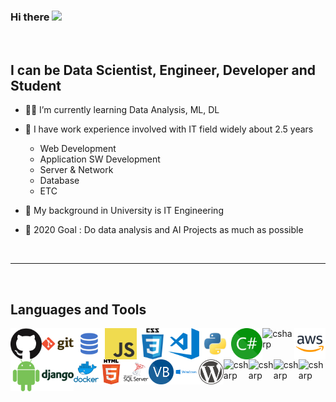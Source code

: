 ### Hi there <a href="https://github.com/chloecmin"><img src="https://media.giphy.com/media/hvRJCLFzcasrR4ia7z/giphy.gif" width="40px"></a>
<br>

## I can be Data Scientist, Engineer, Developer and Student
- :woman_student:   I’m currently learning Data Analysis, ML, DL

- :briefcase:  I have work experience involved with IT field widely about 2.5 years
  - Web Development
  - Application SW Development
  - Server & Network
  - Database
  - ETC
  
- :school:  My background in University is IT Engineering

- :goal_net:  2020 Goal : Do data analysis and AI Projects as much as possible

  <br>
---
<br>

## Languages and Tools


<img align="left" alt="GitHub" width="10%" padding-down="10px" src="https://raw.githubusercontent.com/github/explore/78df643247d429f6cc873026c0622819ad797942/topics/github/github.png" />
<img align="left" alt="Git" width="10%" src="https://raw.githubusercontent.com/github/explore/80688e429a7d4ef2fca1e82350fe8e3517d3494d/topics/git/git.png" />
<img align="left" alt="SQL" width="10%" padding="10px" src="https://raw.githubusercontent.com/github/explore/80688e429a7d4ef2fca1e82350fe8e3517d3494d/topics/sql/sql.png" />
<img align="left" alt="JavaScript" width="10%" padding="10px" src="https://raw.githubusercontent.com/github/explore/80688e429a7d4ef2fca1e82350fe8e3517d3494d/topics/javascript/javascript.png" />
<img align="left" alt="CSS3" width="10%" src="https://raw.githubusercontent.com/github/explore/80688e429a7d4ef2fca1e82350fe8e3517d3494d/topics/css/css.png" />
<img align="left" alt="Visual Studio Code" width="10%" src="https://raw.githubusercontent.com/github/explore/80688e429a7d4ef2fca1e82350fe8e3517d3494d/topics/visual-studio-code/visual-studio-code.png" />
<img align="left" alt="Python" width="10%" src="https://raw.githubusercontent.com/github/explore/80688e429a7d4ef2fca1e82350fe8e3517d3494d/topics/python/python.png" />
<img align="left" alt="csharp" width="10%" src="https://raw.githubusercontent.com/github/explore/80688e429a7d4ef2fca1e82350fe8e3517d3494d/topics/csharp/csharp.png" />
<img align="left" alt="csharp" width="10%" src=https://upload.wikimedia.org/wikipedia/commons/thumb/a/a1/PyCharm_Logo.svg/1200px-PyCharm_Logo.svg.png />
<img align="left" alt="csharp" width="10%" src="https://raw.githubusercontent.com/github/explore/80688e429a7d4ef2fca1e82350fe8e3517d3494d/topics/aws/aws.png" />
<img align="left" alt="csharp" width="10%" src="https://raw.githubusercontent.com/github/explore/80688e429a7d4ef2fca1e82350fe8e3517d3494d/topics/android/android.png" />
<img align="left" alt="csharp" width="10%" src="https://raw.githubusercontent.com/github/explore/80688e429a7d4ef2fca1e82350fe8e3517d3494d/topics/django/django.png" />
<br>
<img align="left" alt="csharp" width="40px"padding="10px"  src="https://raw.githubusercontent.com/github/explore/80688e429a7d4ef2fca1e82350fe8e3517d3494d/topics/docker/docker.png" />
<img align="left" alt="csharp" width="40px" src="https://raw.githubusercontent.com/github/explore/80688e429a7d4ef2fca1e82350fe8e3517d3494d/topics/html/html.png" />
<img align="left" alt="MSSQL" width="40px" src="https://github.com/github/explore/blob/master/topics/sql-server/sql-server.png?raw=true" />
<img align="left" alt="csharp" width="40px"padding="20px"  src="https://raw.githubusercontent.com/github/explore/80688e429a7d4ef2fca1e82350fe8e3517d3494d/topics/visual-basic/visual-basic.png" />
<img align="left" alt="csharp" width="40px" src="https://raw.githubusercontent.com/github/explore/80688e429a7d4ef2fca1e82350fe8e3517d3494d/topics/windows/windows.png" />
<img align="left" alt="csharp" width="40px" src="https://raw.githubusercontent.com/github/explore/80688e429a7d4ef2fca1e82350fe8e3517d3494d/topics/wordpress/wordpress.png" />
<img align="left" alt="csharp" width="40px" src="https://cdn.shortpixel.ai/client/q_lossless,ret_img,w_522,h_521/https://www.hudsoncourses.com/wp-content/uploads/2014/09/Microsoft-Windows-Server-2012-R2.png" />
<img align="left" alt="csharp" width="40px" src=https://www.motc.gov.qa/sites/default/files/server-2016_0.jpg />
<img align="left" alt="csharp" width="40px" src="https://www.synercomm.com/wp-content/uploads/microsoft-hyperv-logo-sized-768x384.jpg" />
<img align="left" alt="csharp" width="40px" src="https://images.squarespace-cdn.com/content/v1/5b20050e3c3a534593e1acc3/1547973463256-45ACTOP3J98ZJLMGLTQU/ke17ZwdGBToddI8pDm48kABpC-8OSMfOfgwGbWCJtcpZw-zPPgdn4jUwVcJE1ZvWEtT5uBSRWt4vQZAgTJucoTqqXjS3CfNDSuuf31e0tVHJxc9w8SoP6GKVGdwrslLhn1RxToi7nIkzmPmivim25B926scO3xePJoa6uVJa9B4/Anaconda.png" />